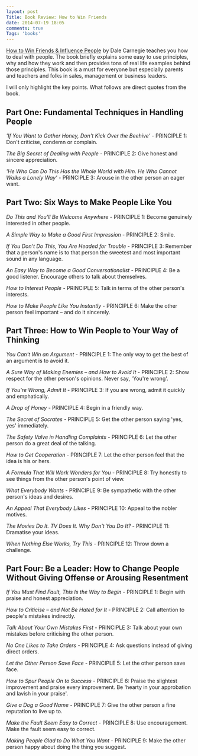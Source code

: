 ```yaml
---
layout: post
Title: Book Review: How to Win Friends
date: 2014-07-19 18:05
comments: true
Tags: 'books'
---
```


<a href="http://www.amazon.com/gp/product/0091906350/ref=as_li_tl?ie=UTF8&camp=1789&creative=390957&creativeASIN=0091906350&linkCode=as2&tag=atodorovorg-20&linkId=Q2DBNO4UJBZ6HQX2">How to Win Friends & Influence People</a><img src="http://ir-na.amazon-adsystem.com/e/ir?t=atodorovorg-20&l=as2&o=1&a=0091906350" width="1" height="1" border="0" alt="" style="border:none !important; margin:0px !important;" />
by Dale Carnegie teaches you how to deal with people. The book briefly explains
some easy to use principles, why and how they work and then provides tons of
real life examples behind those principles. This book is a must for everyone but
especially parents and teachers and folks in sales, management or business leaders.


I will only highlight the key points. What follows are direct quotes from the book.


Part One: Fundamental Techniques in Handling People
---------------------------------------------------

*'If You Want to Gather Honey, Don't Kick Over the Beehive'* - PRINCIPLE 1: Don't criticise, condemn or complain.

*The Big Secret of Dealing with People* - PRINCIPLE 2: Give honest and sincere appreciation.

*'He Who Can Do This Has the Whole World with Him. He Who Cannot Walks a Lonely Way'* - 
PRINCIPLE 3: Arouse in the other person an eager want.


Part Two: Six Ways to Make People Like You
-------------------------------------------

*Do This and You'll Be Welcome Anywhere* - PRINCIPLE 1: Become genuinely interested in other people.

*A Simple Way to Make a Good First Impression* - PRINCIPLE 2: Smile.

*If You Don't Do This, You Are Headed for Trouble* - PRINCIPLE 3: 
Remember that a person's name is to that person the sweetest and most important sound in any language.

*An Easy Way to Become a Good Conversationalist* - PRINCIPLE 4: Be a good listener. 
Encourage others to talk about themselves.

*How to Interest People* - PRINCIPLE 5: Talk in terms of the other person's interests.

*How to Make People Like You Instantly* - PRINCIPLE 6: Make the other person feel important – and do it sincerely.


Part Three: How to Win People to Your Way of Thinking
------------------------------------------------------

*You Can't Win an Argument* - PRINCIPLE 1: The only way to get the best of an argument is to avoid it.

*A Sure Way of Making Enemies – and How to Avoid It* - PRINCIPLE 2: Show respect for the other person's opinions.
Never say, 'You're wrong'.

*If You're Wrong, Admit It* - PRINCIPLE 3: If you are wrong, admit it quickly and emphatically.

*A Drop of Honey* - PRINCIPLE 4: Begin in a friendly way.

*The Secret of Socrates* - PRINCIPLE 5: Get the other person saying 'yes, yes' immediately.

*The Safety Valve in Handling Complaints* - PRINCIPLE 6: Let the other person do a great deal of the talking.

*How to Get Cooperation* - PRINCIPLE 7: Let the other person feel that the idea is his or hers.

*A Formula That Will Work Wonders for You* - PRINCIPLE 8: Try honestly to see things from the other person's point of view.

*What Everybody Wants* - PRINCIPLE 9: Be sympathetic with the other person's ideas and desires.

*An Appeal That Everybody Likes* - PRINCIPLE 10: Appeal to the nobler motives.

*The Movies Do It. TV Does It. Why Don't You Do It?* - PRINCIPLE 11: Dramatise your ideas.

*When Nothing Else Works, Try This* - PRINCIPLE 12: Throw down a challenge.



Part Four: Be a Leader: How to Change People Without Giving Offense or Arousing Resentment
-------------------------------------------------------------------------------------------


*If You Must Find Fault, This Is the Way to Begin* - PRINCIPLE 1: Begin with praise and honest appreciation.

*How to Criticise – and Not Be Hated for It* - PRINCIPLE 2: Call attention to people's mistakes indirectly.

*Talk About Your Own Mistakes First* - PRINCIPLE 3: Talk about your own mistakes before criticising the other person.

*No One Likes to Take Orders* - PRINCIPLE 4: Ask questions instead of giving direct orders.

*Let the Other Person Save Face* - PRINCIPLE 5: Let the other person save face.

*How to Spur People On to Success* - PRINCIPLE 6: Praise the slightest improvement and 
praise every improvement. Be 'hearty in your approbation and lavish in your praise'.

*Give a Dog a Good Name* - PRINCIPLE 7: Give the other person a fine reputation to live up to.

*Make the Fault Seem Easy to Correct* - PRINCIPLE 8: Use encouragement. Make the fault seem easy to correct.

*Making People Glad to Do What You Want* - PRINCIPLE 9: Make the other person happy about doing the thing you suggest.

